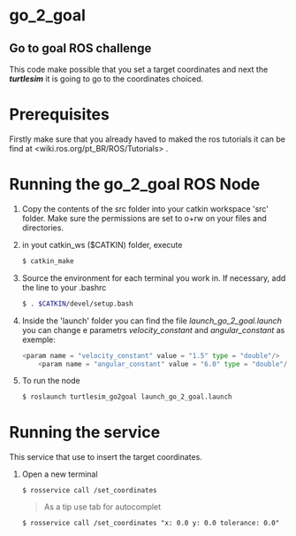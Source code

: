 # go_2_goal
## Go to goal ROS challenge
This code make possible that you set a target coordinates and next the ***turtlesim*** it is going to go to the coordinates choiced. 

# Prerequisites

Firstly make sure that you already haved to maked the ros tutorials it can be find at <wiki.ros.org/pt_BR/ROS/Tutorials> .

# Running the go_2_goal ROS Node
1. Copy the contents of the src folder into your catkin workspace 'src' folder. Make sure the permissions are set to o+rw on your files and directories.

2. in yout catkin_ws ($CATKIN) folder, execute
    ```sh
    $ catkin_make
    ```
3. Source the environment for each terminal you work in. If necessary, add the line to your .bashrc 
    ```sh
    $ . $CATKIN/devel/setup.bash
    ```
4. Inside the 'launch' folder you can find the file *launch_go_2_goal.launch* you can change e parametrs *velocity_constant* and *angular_constant* as exemple:
    ~~~python
    <param name = "velocity_constant" value = "1.5" type = "double"/>
        <param name = "angular_constant" value = "6.0" type = "double"/>  
    ~~~
5. To run the node
    ```sh
    $ roslaunch turtlesim_go2goal launch_go_2_goal.launch    
    ``` 
# Running the service
This service that use to insert the target coordinates.
1. Open a new terminal
    ```
    $ rosservice call /set_coordinates
    ```
        
    >As a tip use tab for autocomplet
    
    ```
    $ rosservice call /set_coordinates "x: 0.0 y: 0.0 tolerance: 0.0"
    ```

    

